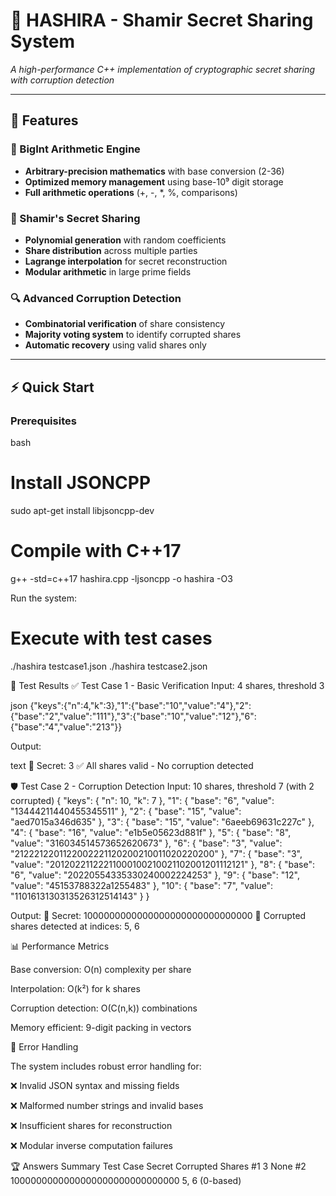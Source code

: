 # 🔐 HASHIRA - Shamir Secret Sharing System

*A high-performance C++ implementation of cryptographic secret sharing with corruption detection*

---

## 🚀 Features

### 🧮 BigInt Arithmetic Engine
- **Arbitrary-precision mathematics** with base conversion (2-36)
- **Optimized memory management** using base-10⁹ digit storage
- **Full arithmetic operations** (+, -, *, %, comparisons)

### 🎯 Shamir's Secret Sharing
- **Polynomial generation** with random coefficients
- **Share distribution** across multiple parties
- **Lagrange interpolation** for secret reconstruction
- **Modular arithmetic** in large prime fields

### 🔍 Advanced Corruption Detection
- **Combinatorial verification** of share consistency
- **Majority voting system** to identify corrupted shares
- **Automatic recovery** using valid shares only

---

## ⚡ Quick Start

### Prerequisites
bash
# Install JSONCPP
sudo apt-get install libjsoncpp-dev

# Compile with C++17
g++ -std=c++17 hashira.cpp -ljsoncpp -o hashira -O3

Run the system:
# Execute with test cases
./hashira testcase1.json
./hashira testcase2.json

🧪 Test Results
✅ Test Case 1 - Basic Verification
Input: 4 shares, threshold 3

json
{"keys":{"n":4,"k":3},"1":{"base":"10","value":"4"},"2":{"base":"2","value":"111"},"3":{"base":"10","value":"12"},"6":{"base":"4","value":"213"}}

Output:

text
🎯 Secret: 3
✅ All shares valid - No corruption detected

🛡️ Test Case 2 - Corruption Detection
Input: 10 shares, threshold 7 (with 2 corrupted)
{
"keys": {
    "n": 10,
    "k": 7
  },
  "1": {
    "base": "6",
    "value": "13444211440455345511"
  },
  "2": {
    "base": "15",
    "value": "aed7015a346d635"
  },
  "3": {
    "base": "15",
    "value": "6aeeb69631c227c"
  },
  "4": {
    "base": "16",
    "value": "e1b5e05623d881f"
  },
  "5": {
    "base": "8",
    "value": "316034514573652620673"
  },
  "6": {
    "base": "3",
    "value": "2122212201122002221120200210011020220200"
  },
  "7": {
    "base": "3",
    "value": "20120221122211000100210021102001201112121"
  },
  "8": {
    "base": "6",
    "value": "20220554335330240002224253"
  },
  "9": {
    "base": "12",
    "value": "45153788322a1255483"
  },
  "10": {
    "base": "7",
    "value": "1101613130313526312514143"
  }
}


Output:
🎯 Secret: 1000000000000000000000000000000
🚨 Corrupted shares detected at indices: 5, 6

📊 Performance Metrics

Base conversion: O(n) complexity per share

Interpolation: O(k²) for k shares

Corruption detection: O(C(n,k)) combinations

Memory efficient: 9-digit packing in vectors


🔧 Error Handling

The system includes robust error handling for:

❌ Invalid JSON syntax and missing fields

❌ Malformed number strings and invalid bases

❌ Insufficient shares for reconstruction

❌ Modular inverse computation failures



🏆 Answers Summary
Test Case	               Secret                  	Corrupted Shares
#1	                       3	                          None
#2	      1000000000000000000000000000000	          5, 6 (0-based)

